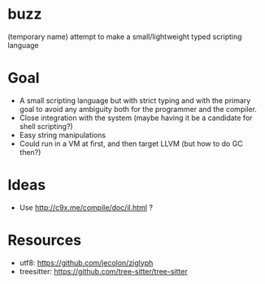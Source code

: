 # buzz
(temporary name) attempt to make a small/lightweight typed scripting language

# Goal
- A small scripting language but with strict typing and with the primary goal to avoid any ambiguity both for the programmer and the compiler.
- Close integration with the system (maybe having it be a candidate for shell scripting?)
- Easy string manipulations
- Could run in a VM at first, and then target LLVM (but how to do GC then?)

# Ideas
- Use http://c9x.me/compile/doc/il.html ?

# Resources
- utf8: https://github.com/jecolon/ziglyph
- treesitter: https://github.com/tree-sitter/tree-sitter